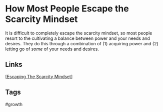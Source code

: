 # How Most People Escape the Scarcity Mindset

It is difficult to completely escape the scarcity mindset, so most people resort to the cultivating a balance between power and your needs and desires. They do this through a combination of (1) acquiring power and (2) letting go of *some* of your needs and desires.  

## Links
[[Escaping The Scarcity Mindset](../202308041621/README.md)]

## Tags
#growth
